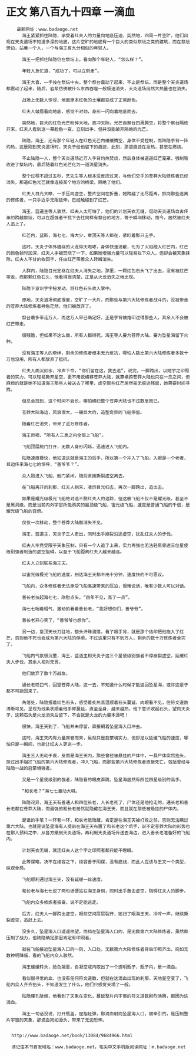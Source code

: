# 正文 第八百九十四章 一滴血
        最新网址：www.badaoge.net
          海王紧紧抓住陆隐，承受着红夫人的力量向地底压迫，突然地，四周一片空旷，他们出现在天炎道场不知道多深的地底，这片空旷的地底有一个巨大的类似祭坛之类的建筑，而在祭坛旁边，站着一个人，一个与海王有九分相似的年轻人。
      
          海王一把抓住陆隐仍在祭坛上，看向那个年轻人，“怎么样？”。
      
          年轻人急忙道，“成功了，可以立刻走”。
      
          海王大喜，一手按在祭坛中央，整个祭台震动了起来，不止是祭坛，而是整个天炎道场都震动了起来，随后，岩浆仿佛被什么东西吞噬一般极速消失，天炎道场庞然大热量也在消失。
      
          战场上无数人惊讶，地面原本红色的土壤都变成了正常颜色。
      
          红夫人皱眉看向地底，感觉不对劲，身形一闪向着地底而去。
      
          突然地，巨大的红色光芒粉碎大地，直冲天际，光芒自祭台四周腾空，将整个祭台隔绝开来，红夫人看到这一幕脸色一变，立刻出手，但并没能破开隔绝的光芒。
      
          陆隐，海王，还有那个年轻人在红色光芒内缓缓腾空，身体不受控制，而陆隐手背一阵灼热，这是刚到天炎道场时，天炎子给他留下的痕迹，此刻，那道痕迹在发热，甚至在燃烧。
      
          不止陆隐一人，整个天炎道场近万人手背灼热焚烧，然后身体被道道红芒笼罩，强制吸收进了祭坛内，最后随着红色光芒化为一道流星消失。
      
          整个过程不超过五秒，艺先生等人根本没反应过来，与他们交手的苍莽大陆修炼者已经消失，那道红色光芒就像连接某个地方的桥梁，隔绝了他们。
      
          红夫人目光大睁，一手压向虚空，整片空间在折叠，她跨越了无尽距离，抓向那些逃离的修炼者，一只手近乎无限延伸，已经触碰到了红芒。
      
          海王，蓝道主等人骇然，红夫人太可怕了，他们的计划天衣无缝，借助天炎道场自古传承的跨越祭坛，可以在超强者干扰下去往同样有祭台的地方，等于瞬间移动，而今，居然被红夫人追上了。
      
          红芒内，蓝斯，海七七，海大少，章顶天等人都在，紧盯着那只玉手。
      
          这时，天炎子体外缠绕的火龙仰天咆哮，身体快速消散，化为了火焰融入红芒内，红芒的颜色顿时加深，红夫人手被焚烧了一下，如果她增强力量可以轻易拦下众人，但却会被天象抹除，红夫人不甘的收回手，任由红芒带着众人转瞬消失。
      
          人群内，陆隐目光定格在红夫人消失之地，那里，一颗红色石头飞了出去，没有被红芒带走，而那颗红色石头，他看得很清楚，正是从火龙消失之地出现。
      
          陆隐下意识宇字秘发动，将红色石头收入掌中。
      
          原地，天炎道场彻底报废，空旷了一大片，而那些与第六大陆修炼者战斗的，没被带走的苍莽大陆修炼者神色茫然，他们被放弃了。
      
          祭台最多带走万人，而这万人早已确定好，正是手背被烙印过得那些人，其余人不会被红芒带走。
      
          很残酷，但如果不这么做，所有人都得死，海王等人要为苍莽大陆，要为坠星海留下火种。
      
          没有海王等人的牵绊，剩余的修炼者根本无力反抗，哪怕人数比第六大陆修炼者多数十万也没用，所有人都放弃了抵抗。
      
          红夫人面沉如水，冷声下令，“你们留在这，我去追”，说完，一脚跨出，以她宇之印照者的实力，可以轻易撕开星空，更不用说横移苍莽大陆，就算横跨苍莽大陆也只在一念之间，但麻烦的就是她不知道海王那些人被送去了哪里，虚空那些红芒居然毫无痕迹残留，她需要时间寻找。
      
          但总会找到，这个时间不会长，哪怕横扫整个苍莽大陆也不过数息而已。
      
          苍莽大陆海边，风浪很大，一艘巨大的，造型奇异的飞船停留。
      
          随着红芒消失，带来了近万修炼者。
      
          海王厉喝，“所有人三息之内全部上飞船”。
      
          飞船顶层舱门打开，无数人身形闪烁，迅速进入飞船内。
      
          陆隐速度极快，他知道这就是海王的后手，所以第一个冲入了飞船，入眼是一个老者，耳边传来海七七的惊呼，“善爷爷？”。
      
          众人刚进入飞船，舱门紧闭，随后直接撕裂虚空离去。
      
          在飞船离开的刹那，红夫人到来，凌厉目光扫去，再次一脚跨出，追出去。
      
          如果是耀光级极光飞船绝对逃不脱红夫人的追踪，但这艘飞船不仅不是耀光级，甚至不是黑洞级，而是当前内外宇宙所能购买的最顶级飞船，宙光级飞船，速度是普通飞船的千倍，是耀光级飞船的百倍。
      
          仅仅一次移动，整个苍莽大陆都消失不见。
      
          海王，蓝道主，天炎子三人走出，同时出手崩裂沿途虚空，扰乱红夫人的步伐。
      
          红夫人毕竟受限于天象压制，只有一个人追了上来，实力再强也无法轻易穿透三位星使级别强者制造的虚空阻碍，以至于飞船距离红夫人越来越远。
      
          红夫人立刻联系海王天。
      
          以宙光级极光飞船的速度，到达海王天都不用十分钟，速度快的不可思议。
      
          飞船内，众多修炼者无法承受飞船高速带来的压迫，很难说话，唯有少数人可以对话。
      
          善长老扶起海七七，欣慰点头，“四年不见，高了一点”。
      
          海七七喘着粗气，激动的看着善长老，“我好想你们，善爷爷”。
      
          善长老开心笑了，“善爷爷也想你”。
      
          另一边，章顶天长刀驻地，额头汗珠滴落，看了眼手背，就是那个烙印把他拖入了红芒，否则他不死也会成为第六大陆的俘虏，不过这里只有不到万人，剩余的数十万修炼者全完了。
      
          飞船内气氛很沉重，海王，蓝道主和天炎子这三个星使级别强者不停崩裂虚空，延缓红夫人步伐，其余人相对无言。
      
          他们放弃了数十万战友。
      
          通长老叹口气，回望苍莽大陆，这一去，不知道什么时候才能返回坠星海，或许这辈子都不可能回来了。
      
          角落处，陆隐握着红色石头，感受着炙热高温顺着石头蔓延，肉眼看不见，但符文道数清晰可见，呈现为线条状顺着他手臂蔓延，直至全身，越来越热，他下意识收起石头，望向天炎子，这颗石头是火龙消失后留下，不会就是火龙的力量本源吧！
      
          很快，海王天到了，飞船并未停留，直接朝着坠星海入口冲去。
      
          这时，海王天内有力量席卷而来，虽然只是启蒙境实力，但却足以延缓飞船的速度，哪怕只是一瞬间，也能让红夫人更进一步。
      
          海王三人无动于衷，反而是海王天内，那些曾经被悬挂的尸体中，一具尸体突然抬头，掠过出手阻拦飞船的第六大陆修炼者，冲入飞船，而那些第六大陆修炼者直接死亡，包括曾经与陆隐一战的启蒙境强者。
      
          又是一个星使级别的强者，陆隐看的眼皮直跳，坠星海居然有四位四星级别的高手。
      
          “和长老？”海七七激动大喊。
      
          陆隐诧异，海王天有善通人和四位长老，人长老死了，尸体还是他抢走的，通长老和善长老都在苍莽大陆，而最强的和长老居然就隐藏在海王天，而且就在那些被悬挂的尸体内。
      
          是谁的手笔？一环套一环，和长老能隐藏，肯定是在海王天被打败之前，否则无法瞒过第六大陆，也就是说坠星海有人提前在海王天布置了和长老这个后手，说不定苍莽大陆的形势也在那人预料之中，从各方撤到天炎道场，再利用天炎道场传送去海边，进入善长老准备好的飞船内。
      
          计划天衣无缝，就连红夫人这个宇之印照者都只能干瞪眼。
      
          此等谋略，决不在维容之下，维容善于阴谋，没有底线，而此人应该与王文一个类型，纵观全局。
      
          飞船顺利通过海王天，没有延缓一丝速度。
      
          和长老与海七七说了两句话便站在海王身侧，同时出手轰击虚空，阻碍红夫人的脚步。
      
          飞船内众多修炼者振奋，说不定能逃走。
      
          后方，红夫人一脚跨出虚空，眼前空间层层裂开，她扫了眼海王天，冷哼一声，继续撕裂虚空，追赶上去。
      
          没多久，坠星海入口遥遥相望，而挡在坠星海入口的，是无数第六大陆修炼者，虽然都压制了战力，但陆隐确定那里肯定有印照者。
      
          就在飞船接近坠星海入口的一刻，入口处，无数第六大陆修炼者背后印照齐出，宛如无数神明降临，看的飞船内众人骇然。
      
          海王缓缓转头，脸色凝重，自凝空戒内取出了一个透明瓶子，瓶子内，是一滴血。
      
          看似很寻常的血，也没有任何符文道数，但就在这滴血出现的刹那，天地星空变了，飞船内众人齐齐抬头，不知道发生了什么，他们只感觉天塌了一般。
      
          陆隐瞳孔陡缩，他看到了天象在变化，蔓延整片内宇宙的符文道数剧烈沸腾，都因为这滴血。
      
          海王一句话没说，打开瓶盖，屈指轻弹，那滴血射向坠星海入口，被牵引的，是压制整片宇宙的天象，那滴血宛如源头，带来了无边恐怖。
      
      
      http://www.badaoge.net/book/13084/9684966.html
      
      请记住本书首发域名：www.badaoge.net。笔尖中文手机版阅读网址：m.badaoge.net